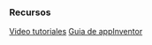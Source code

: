 ### Recursos

[Video tutoriales](https://www.youtube.com/watch?time_continue=0&v=QbDcxhC9oFg)
[Guia de appInventor](http://codeweek.eu/resources/spain/guia-iniciacion-app-inventor.pdf)

